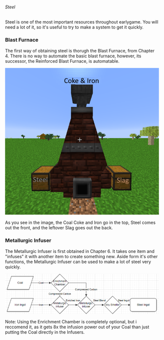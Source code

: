 ###### Steel

Steel is one of the most important resources throughout earlygame. You will need a lot of it, so it's useful to try to make a system to get it quickly.

### Blast Furnace

The first way of obtaining steel is thorugh the Blast Furnace, from Chapter 4. There is no way to automate the basic blast furnace, however, its successor, the Reinforced Blast Furnace, is automatable.

![Improved Blast Furnace](/guides/files/Steel/blastfurnace.png)

As you see in the image, the Coal Coke and Iron go in the top, Steel comes out the front, and the leftover Slag goes out the back.

### Metallurgic Infuser

The Metallurgic Infuser is first obtained in Chapter 6. It takes one item and "infuses" it with another item to create something new. Aside form it's other functions, the Metallurgic Infuser can be used to make a lot of steel very quickly.

![Steel Setup](/guides/files/Steel/infusionsetup.png)

Note: Using the Enrichment Chamber is completely optional, but i reccomend it, as it gets 8x the infusion power out of your Coal than just putting the Coal directly in the Infusers.
